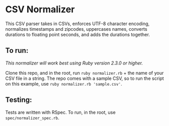 # CSV Normalizer

This CSV parser takes in CSVs, enforces UTF-8 character encoding, normalizes timestamps and zipcodes, uppercases names, converts durations to floating point seconds, and adds the durations together.

## To run:

_This normalizer will work best using Ruby version 2.3.0 or higher._

Clone this repo, and in the root, run `ruby normalizer.rb` + the name of your CSV file in a string. The repo comes with a sample CSV, so to run the script on this example, use `ruby normalizer.rb 'sample.csv'`.

## Testing:

Tests are written with RSpec. To run, in the root, use `spec/normalizer_spec.rb`.
